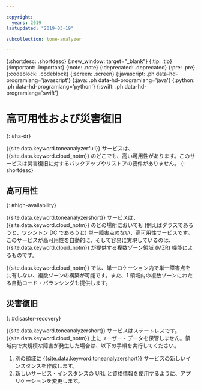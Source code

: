 ```yaml
---

copyright:
  years: 2019
lastupdated: "2019-03-19"

subcollection: tone-analyzer

---
```


{:shortdesc: .shortdesc}
{:new_window: target="_blank"}
{:tip: .tip}
{:important: .important}
{:note: .note}
{:deprecated: .deprecated}
{:pre: .pre}
{:codeblock: .codeblock}
{:screen: .screen}
{:javascript: .ph data-hd-programlang='javascript'}
{:java: .ph data-hd-programlang='java'}
{:python: .ph data-hd-programlang='python'}
{:swift: .ph data-hd-programlang='swift'}

# 高可用性および災害復旧
{: #ha-dr}

{{site.data.keyword.toneanalyzerfull}} サービスは、 {{site.data.keyword.cloud_notm}} のどこでも、高い可用性があります。このサービスは災害復旧に対するバックアップやリストアの要件がありません。
{: shortdesc}

## 高可用性
{: #high-availability}

{{site.data.keyword.toneanalyzershort}} サービスは、{{site.data.keyword.cloud_notm}} のどの場所においても (例えばダラスであろうと、ワシントン DC であろうと) 単一障害点のない、高可用性サービスです。このサービスが高可用性を自動的に、そして容易に実現しているのは、{{site.data.keyword.cloud_notm}} が提供する複数ゾーン領域 (MZR) 機能によるものです。

{{site.data.keyword.cloud_notm}} では、単一ロケーション内で単一障害点を共有しない、複数ゾーンの構築が可能です。また、1 領域内の複数ゾーンにわたる自動ロード・バランシングも提供します。

## 災害復旧
{: #disaster-recovery}

{{site.data.keyword.toneanalyzershort}} サービスはステートレスです。 {{site.data.keyword.cloud_notm}} 上にユーザー・データを保管しません。領域内で大規模な障害が発生した場合は、以下の手順を実行してください。

1.  別の領域に {{site.data.keyword.toneanalyzershort}} サービスの新しいインスタンスを作成します。
1.  新しいサービス・インスタンスの URL と資格情報を使用するように、アプリケーションを変更します。
